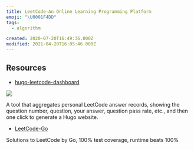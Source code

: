 ```yaml
---
title: LeetCode-An Online Learning Programming Platform
emoji: "\U0001F4DD"
tags:
  - algorithm

created: 2020-07-20T16:49:36.000Z
modified: 2021-04-20T16:05:46.000Z
---
```


## Resources

- [hugo-leetcode-dashboard](https://github.com/lryong/hugo-leetcode-dashboard)

![](https://camo.githubusercontent.com/b2da909cd5d0b74abd80f5b9009e4484ca2c30e8/68747470733a2f2f7777772e77616e67626173652e636f6d2f626c6f67696d672f61737365742f3230323030372f6267323032303037313730322e6a7067)

A tool that aggregates personal LeetCode answer records, showing the question number, question, your answer, question pass rate, etc., and then one click to generate a Hugo website.

- [LeetCode-Go](https://github.com/halfrost/LeetCode-Go)

Solutions to LeetCode by Go, 100% test coverage, runtime beats 100%

